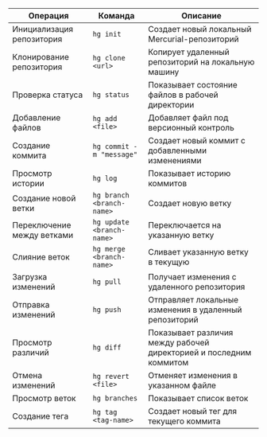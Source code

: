 | Операция | Команда | Описание |
|----------|---------|----------|
| Инициализация репозитория | `hg init` | Создает новый локальный Mercurial-репозиторий |
| Клонирование репозитория | `hg clone <url>` | Копирует удаленный репозиторий на локальную машину |
| Проверка статуса | `hg status` | Показывает состояние файлов в рабочей директории |
| Добавление файлов | `hg add <file>` | Добавляет файл под версионный контроль |
| Создание коммита | `hg commit -m "message"` | Создает новый коммит с добавленными изменениями |
| Просмотр истории | `hg log` | Показывает историю коммитов |
| Создание новой ветки | `hg branch <branch-name>` | Создает новую ветку |
| Переключение между ветками | `hg update <branch-name>` | Переключается на указанную ветку |
| Слияние веток | `hg merge <branch-name>` | Сливает указанную ветку в текущую |
| Загрузка изменений | `hg pull` | Получает изменения с удаленного репозитория |
| Отправка изменений | `hg push` | Отправляет локальные изменения в удаленный репозиторий |
| Просмотр различий | `hg diff` | Показывает различия между рабочей директорией и последним коммитом |
| Отмена изменений | `hg revert <file>` | Отменяет изменения в указанном файле |
| Просмотр веток | `hg branches` | Показывает список веток |
| Создание тега | `hg tag <tag-name>` | Создает новый тег для текущего коммита |
